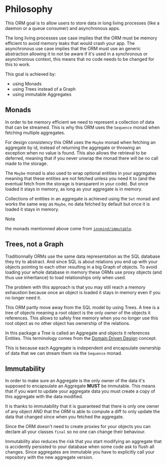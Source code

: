 # Philosophy

This ORM goal is to allow users to store data in long living processes (like a daemon or a queue consumer) and asynchronous apps.

The long living processes use case implies that the ORM must be memory efficient to avoid memory leaks that would crash your app. The asynchronous use case implies that the ORM must use an generic abstraction allowing it to not be aware if it's used in a synchronous or asynchronous context, this means that no code needs to be changed for this to work.

This goal is achieved by:
- using Monads
- using Trees instead of a Graph
- using immutable Aggregates

## Monads

In order to be memory efficient we need to represent a collection of data that can be streamed. This is why this ORM uses the `Sequence` monad when fetching multiple aggregates.

For design consistency this ORM uses the `Maybe` monad when fetching an aggregate by id, instead of returning the aggregate or throwing an exception when no value is found. This also allows the retrieval to be deferred, meaning that if you never unwrap the monad there will be no call made to the storage.

The `Maybe` monad is also used to wrap optional entities in your aggregates meaning that these entities are not fetched unless you need it to (and the eventual fetch from the storage is transparent in your code). But once loaded it stays in memory, as long as your aggregate is in memory.

Collections of entities in an aggregate is achieved using the `Set` monad and works the same way as `Maybe`, no data fetched by default but once it is loaded it stays in memory.

> [!NOTE]
> the monads mentionned above come from [`innmind/immutable`](https://packagist.org/packages/innmind/immutable).

## Trees, not a Graph

Traditionnally ORMs use the same data representation as the SQL database they try to abstract. And since SQL is about relations you end up with your objects pointing to each other resulting in a big Graph of objects. To avoid loading your whole database in memory these ORMs use proxy objects (and thus use inheritance) to load relationships only when used.

The problem with this approach is that you may still reach a memory exhaustion because once an object is loaded it stays in memory even if you no longer need it.

This ORM partly move away from the SQL model by using Trees. A tree is a tree of objects meaning a root object is the only _owner_ of the objects it references. This allows to safely free memory when you no longer use this root object as no other object has ownership of the relations.

In this package a Tree is called an Aggregate and objects it references Entities. This terminology comes from the [Domain Driven Design](https://en.wikipedia.org/wiki/Domain-driven_design) concept.

This is because each Aggregate is independent and encapsulate ownership of data that we can stream them via the `Sequence` monad.

## Immutability

In order to make sure an Aggregate is the only owner of the data it's supposed to encapsulate an Aggregate **MUST** be immutable. This means that if you want to update your aggregate data you must create a copy of this aggregate with the data modified.

It is thanks to immutability that it is guaranteed that there is only one owner of any object AND that the ORM is able to compute a diff to only update the data that changed since when you fetched the aggregate.

Since the ORM doesn't need to create proxies for your objects you can declare all your classes `final` so no one can change their behaviour.

Immutability also reduces the risk that you start modifying an aggregate that is accidently persisted to your database when some code ask to flush all changes. Since aggregates are immutable you have to explicitly call your repository with the new aggregate version.

